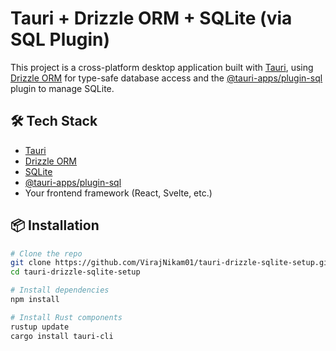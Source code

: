 # Tauri + Drizzle ORM + SQLite (via SQL Plugin)

This project is a cross-platform desktop application built with [Tauri](https://tauri.app/), using [Drizzle ORM](https://orm.drizzle.team/) for type-safe database access and the [@tauri-apps/plugin-sql](https://github.com/tauri-apps/plugins-workspace/tree/dev/plugins/sql) plugin to manage SQLite.

## 🛠️ Tech Stack

- [Tauri](https://tauri.app/)
- [Drizzle ORM](https://orm.drizzle.team/)
- [SQLite](https://www.sqlite.org/index.html)
- [@tauri-apps/plugin-sql](https://pub.dev/packages/tauri_plugin_sql)
- Your frontend framework (React, Svelte, etc.)

## 📦 Installation

```bash
# Clone the repo
git clone https://github.com/VirajNikam01/tauri-drizzle-sqlite-setup.git
cd tauri-drizzle-sqlite-setup

# Install dependencies
npm install

# Install Rust components
rustup update
cargo install tauri-cli
```

